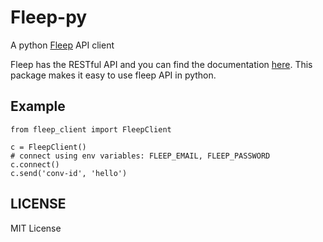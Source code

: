 # Fleep-py
A python [Fleep](https://fleep.io) API client

Fleep has the RESTful API and you can find the documentation [here](https://fleep.io/fleepapi/).
This package makes it easy to use fleep API in python.

## Example

```python3
from fleep_client import FleepClient

c = FleepClient()
# connect using env variables: FLEEP_EMAIL, FLEEP_PASSWORD
c.connect()
c.send('conv-id', 'hello')
```

## LICENSE

MIT License
